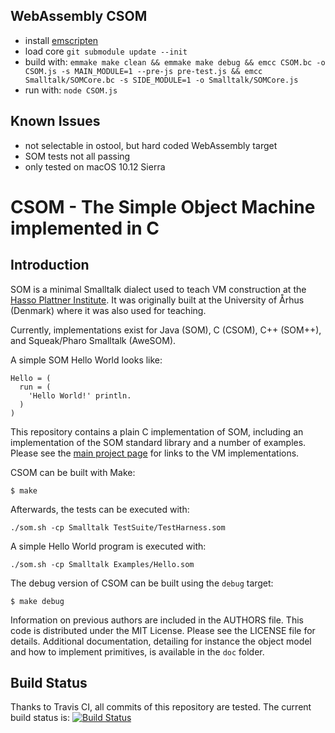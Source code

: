 WebAssembly CSOM
----------------

 - install [emscripten](http://kripken.github.io/emscripten-site/docs/getting_started/downloads.html)
 - load core `git submodule update --init`
 - build with: `emmake make clean && emmake make debug && emcc CSOM.bc -o CSOM.js -s MAIN_MODULE=1 --pre-js pre-test.js && emcc Smalltalk/SOMCore.bc -s SIDE_MODULE=1 -o Smalltalk/SOMCore.js`
 - run with: `node CSOM.js`

Known Issues
------------

 - not selectable in ostool, but hard coded WebAssembly target
 - SOM tests not all passing
 - only tested on macOS 10.12 Sierra

CSOM - The Simple Object Machine implemented in C
=================================================

Introduction
------------

SOM is a minimal Smalltalk dialect used to teach VM construction at the [Hasso
Plattner Institute][SOM]. It was originally built at the University of Århus
(Denmark) where it was also used for teaching.

Currently, implementations exist for Java (SOM), C (CSOM), C++ (SOM++), and
Squeak/Pharo Smalltalk (AweSOM).

A simple SOM Hello World looks like:

```Smalltalk
Hello = (
  run = (
    'Hello World!' println.
  )
)
```

This repository contains a plain C implementation of SOM, including an
implementation of the SOM standard library and a number of examples. Please see
the [main project page][SOMst] for links to the VM implementations.


CSOM can be built with Make:

    $ make

Afterwards, the tests can be executed with:

    ./som.sh -cp Smalltalk TestSuite/TestHarness.som
   
A simple Hello World program is executed with:

    ./som.sh -cp Smalltalk Examples/Hello.som

The debug version of CSOM can be built using the `debug` target:

    $ make debug

Information on previous authors are included in the AUTHORS file. This code is
distributed under the MIT License. Please see the LICENSE file for details.
Additional documentation, detailing for instance the object model and how to
implement primitives, is available in the `doc` folder.


Build Status
------------

Thanks to Travis CI, all commits of this repository are tested.
The current build status is: [![Build Status](https://travis-ci.org/SOM-st/CSOM.png?branch=master)](https://travis-ci.org/SOM-st/CSOM/)

 [SOM]: http://www.hpi.uni-potsdam.de/hirschfeld/projects/som/
 [SOMst]: https://travis-ci.org/SOM-st/


      
